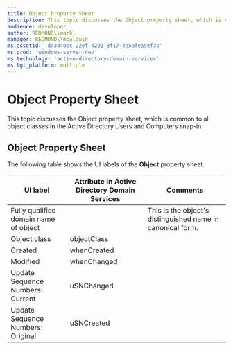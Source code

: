 ```yaml
---
title: Object Property Sheet
description: This topic discusses the Object property sheet, which is common to all object classes in the Active Directory Users and Computers snap-in.
audience: developer
author: REDMOND\\markl
manager: REDMOND\\mbaldwin
ms.assetid: 'da3440cc-22ef-4201-8f17-4e5afea9ef3b'
ms.prod: 'windows-server-dev'
ms.technology: 'active-directory-domain-services'
ms.tgt_platform: multiple
---
```


# Object Property Sheet

This topic discusses the Object property sheet, which is common to all object classes in the Active Directory Users and Computers snap-in.

## Object Property Sheet

The following table shows the UI labels of the **Object** property sheet.



| UI label                              | Attribute in Active Directory Domain Services | Comments                                                   |
|---------------------------------------|-----------------------------------------------|------------------------------------------------------------|
| Fully qualified domain name of object |                                               | This is the object's distinguished name in canonical form. |
| Object class                          | objectClass                                   |                                                            |
| Created                               | whenCreated                                   |                                                            |
| Modified                              | whenChanged                                   |                                                            |
| Update Sequence Numbers: Current      | uSNChanged                                    |                                                            |
| Update Sequence Numbers: Original     | uSNCreated                                    |                                                            |



 

 

 





